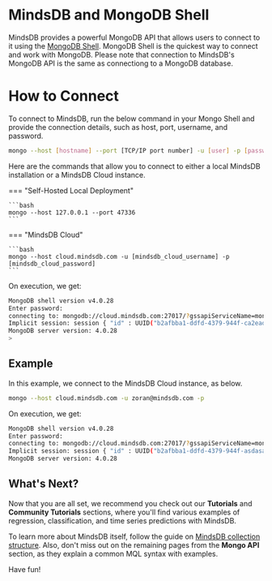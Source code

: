 # MindsDB and MongoDB Shell

MindsDB provides a powerful MongoDB API that allows users to connect to it using the [MongoDB Shell](https://www.mongodb.com/try/download/shell). MongoDB Shell is the quickest way to connect and work with MongoDB. Please note that connection to MindsDB's MongoDB API is the same as connectiong to a MongoDB database.


# How to Connect

To connect to MindsDB, run the below command in your Mongo Shell and provide the connection details, such as host, port, username, and password.

```bash
mongo --host [hostname] --port [TCP/IP port number] -u [user] -p [password]
```

Here are the commands that allow you to connect to either a local MindsDB installation or a MindsDB Cloud instance.

=== "Self-Hosted Local Deployment"

    ```bash
    mongo --host 127.0.0.1 --port 47336
    ```

=== "MindsDB Cloud"

    ```bash
    mongo --host cloud.mindsdb.com -u [mindsdb_cloud_username] -p [mindsdb_cloud_password]
    ```

On execution, we get:

```bash
MongoDB shell version v4.0.28
Enter password: 
connecting to: mongodb://cloud.mindsdb.com:27017/?gssapiServiceName=mongodb
Implicit session: session { "id" : UUID("b2afbba1-ddfd-4379-944f-ca2eadsdas") }
MongoDB server version: 4.0.28
>
```


## Example

In this example, we connect to the MindsDB Cloud instance, as below.

``` bash
mongo --host cloud.mindsdb.com -u zoran@mindsdb.com -p
```

On execution, we get:

```bash
MongoDB shell version v4.0.28
Enter password: 
connecting to: mongodb://cloud.mindsdb.com:27017/?gssapiServiceName=mongodb
Implicit session: session { "id" : UUID("b2afbba1-ddfd-4379-944f-asdasaasd") }
MongoDB server version: 4.0.28
```

## What's Next?

Now that you are all set, we recommend you check out our **Tutorials** and **Community Tutorials** sections, where you'll find various examples of regression, classification, and time series predictions with MindsDB.

To learn more about MindsDB itself, follow the guide on [MindsDB collection structure](/sql/table-structure/). Also, don't miss out on the remaining pages from the **Mongo API** section, as they explain a common MQL syntax with examples.

Have fun!
